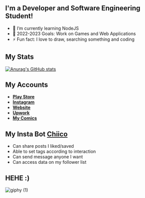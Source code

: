 
## I'm a Developer and Software Engineering Student!

- 🌱 I’m currently learning NodeJS
- 🥅 2022-2023 Goals: Work on Games and Web Applications
- ⚡ Fun fact: I love to draw, searching something and coding

## My Stats

[![Anurag's GitHub stats](https://github-readme-stats.vercel.app/api?username=berkaydmrkl)](https://github.com/berkaydmrkl/github-readme-stats)

## My Accounts

- __[Play Store][playstore]__
- __[Instagram][instagram]__
- __[Website][website]__
- __[Upwork][upwork]__
- __[My Comics][comic]__





## My Insta Bot __[Chiico][ai]__

- Can share posts I liked/saved
- Able to set tags according to interaction
- Can send message anyone I want
- Can access data on my follower list

## HEHE :)
![giphy (1)](https://user-images.githubusercontent.com/90573081/134888770-ccc30e40-d02a-4e04-a2ea-a43fb4393ca9.gif)






[playstore]: https://play.google.com/store/apps/dev?id=7683105670624146264&hl=tr&gl=US
[website]: https://nepcen.net/
[Instagram]: https://www.instagram.com/dmrklberkay/
[ai]: https://www.instagram.com/chiico_ai/
[upwork]: https://www.upwork.com/o/profiles/users/~012e5e843783e57319/?s=996364627857502208
[comic]: https://www.instagram.com/berkaydmrklkarikatur/

